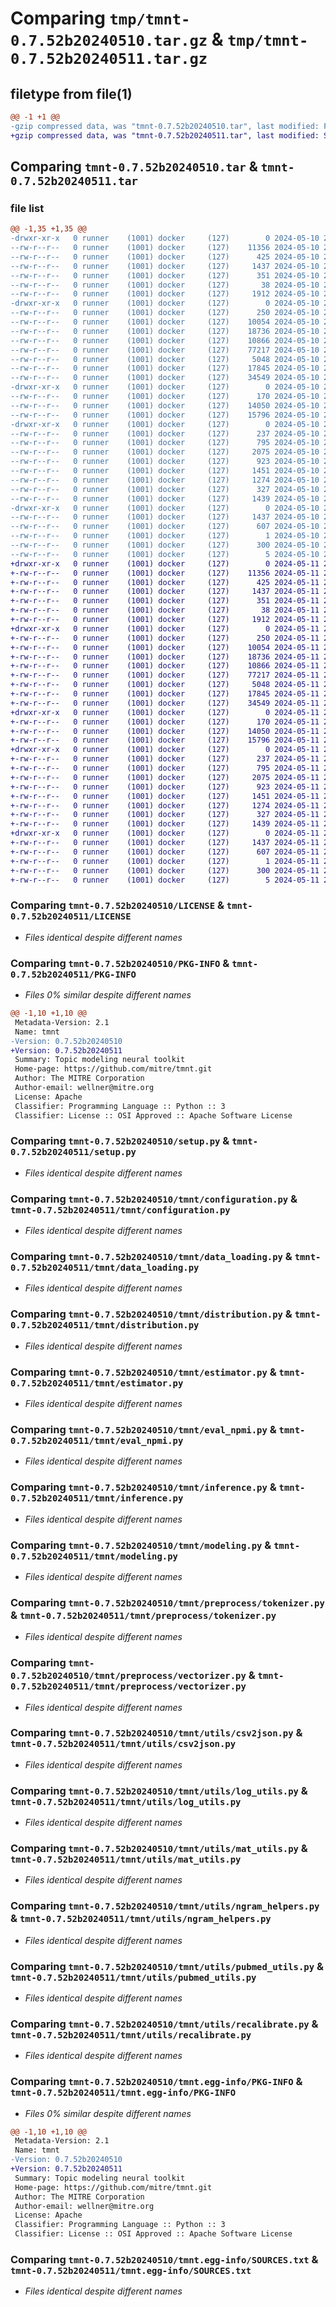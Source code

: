 # Comparing `tmp/tmnt-0.7.52b20240510.tar.gz` & `tmp/tmnt-0.7.52b20240511.tar.gz`

## filetype from file(1)

```diff
@@ -1 +1 @@
-gzip compressed data, was "tmnt-0.7.52b20240510.tar", last modified: Fri May 10 23:04:53 2024, max compression
+gzip compressed data, was "tmnt-0.7.52b20240511.tar", last modified: Sat May 11 23:05:20 2024, max compression
```

## Comparing `tmnt-0.7.52b20240510.tar` & `tmnt-0.7.52b20240511.tar`

### file list

```diff
@@ -1,35 +1,35 @@
-drwxr-xr-x   0 runner    (1001) docker     (127)        0 2024-05-10 23:04:53.252692 tmnt-0.7.52b20240510/
--rw-r--r--   0 runner    (1001) docker     (127)    11356 2024-05-10 23:04:44.000000 tmnt-0.7.52b20240510/LICENSE
--rw-r--r--   0 runner    (1001) docker     (127)      425 2024-05-10 23:04:44.000000 tmnt-0.7.52b20240510/NOTICE
--rw-r--r--   0 runner    (1001) docker     (127)     1437 2024-05-10 23:04:53.252692 tmnt-0.7.52b20240510/PKG-INFO
--rw-r--r--   0 runner    (1001) docker     (127)      351 2024-05-10 23:04:44.000000 tmnt-0.7.52b20240510/README.md
--rw-r--r--   0 runner    (1001) docker     (127)       38 2024-05-10 23:04:53.252692 tmnt-0.7.52b20240510/setup.cfg
--rw-r--r--   0 runner    (1001) docker     (127)     1912 2024-05-10 23:04:44.000000 tmnt-0.7.52b20240510/setup.py
-drwxr-xr-x   0 runner    (1001) docker     (127)        0 2024-05-10 23:04:53.248692 tmnt-0.7.52b20240510/tmnt/
--rw-r--r--   0 runner    (1001) docker     (127)      250 2024-05-10 23:04:44.000000 tmnt-0.7.52b20240510/tmnt/__init__.py
--rw-r--r--   0 runner    (1001) docker     (127)    10054 2024-05-10 23:04:44.000000 tmnt-0.7.52b20240510/tmnt/configuration.py
--rw-r--r--   0 runner    (1001) docker     (127)    18736 2024-05-10 23:04:44.000000 tmnt-0.7.52b20240510/tmnt/data_loading.py
--rw-r--r--   0 runner    (1001) docker     (127)    10866 2024-05-10 23:04:44.000000 tmnt-0.7.52b20240510/tmnt/distribution.py
--rw-r--r--   0 runner    (1001) docker     (127)    77217 2024-05-10 23:04:44.000000 tmnt-0.7.52b20240510/tmnt/estimator.py
--rw-r--r--   0 runner    (1001) docker     (127)     5048 2024-05-10 23:04:44.000000 tmnt-0.7.52b20240510/tmnt/eval_npmi.py
--rw-r--r--   0 runner    (1001) docker     (127)    17845 2024-05-10 23:04:44.000000 tmnt-0.7.52b20240510/tmnt/inference.py
--rw-r--r--   0 runner    (1001) docker     (127)    34549 2024-05-10 23:04:44.000000 tmnt-0.7.52b20240510/tmnt/modeling.py
-drwxr-xr-x   0 runner    (1001) docker     (127)        0 2024-05-10 23:04:53.248692 tmnt-0.7.52b20240510/tmnt/preprocess/
--rw-r--r--   0 runner    (1001) docker     (127)      170 2024-05-10 23:04:44.000000 tmnt-0.7.52b20240510/tmnt/preprocess/__init__.py
--rw-r--r--   0 runner    (1001) docker     (127)    14050 2024-05-10 23:04:44.000000 tmnt-0.7.52b20240510/tmnt/preprocess/tokenizer.py
--rw-r--r--   0 runner    (1001) docker     (127)    15796 2024-05-10 23:04:44.000000 tmnt-0.7.52b20240510/tmnt/preprocess/vectorizer.py
-drwxr-xr-x   0 runner    (1001) docker     (127)        0 2024-05-10 23:04:53.252692 tmnt-0.7.52b20240510/tmnt/utils/
--rw-r--r--   0 runner    (1001) docker     (127)      237 2024-05-10 23:04:44.000000 tmnt-0.7.52b20240510/tmnt/utils/__init__.py
--rw-r--r--   0 runner    (1001) docker     (127)      795 2024-05-10 23:04:44.000000 tmnt-0.7.52b20240510/tmnt/utils/csv2json.py
--rw-r--r--   0 runner    (1001) docker     (127)     2075 2024-05-10 23:04:44.000000 tmnt-0.7.52b20240510/tmnt/utils/log_utils.py
--rw-r--r--   0 runner    (1001) docker     (127)      923 2024-05-10 23:04:44.000000 tmnt-0.7.52b20240510/tmnt/utils/mat_utils.py
--rw-r--r--   0 runner    (1001) docker     (127)     1451 2024-05-10 23:04:44.000000 tmnt-0.7.52b20240510/tmnt/utils/ngram_helpers.py
--rw-r--r--   0 runner    (1001) docker     (127)     1274 2024-05-10 23:04:44.000000 tmnt-0.7.52b20240510/tmnt/utils/pubmed_utils.py
--rw-r--r--   0 runner    (1001) docker     (127)      327 2024-05-10 23:04:44.000000 tmnt-0.7.52b20240510/tmnt/utils/random.py
--rw-r--r--   0 runner    (1001) docker     (127)     1439 2024-05-10 23:04:44.000000 tmnt-0.7.52b20240510/tmnt/utils/recalibrate.py
-drwxr-xr-x   0 runner    (1001) docker     (127)        0 2024-05-10 23:04:53.252692 tmnt-0.7.52b20240510/tmnt.egg-info/
--rw-r--r--   0 runner    (1001) docker     (127)     1437 2024-05-10 23:04:53.000000 tmnt-0.7.52b20240510/tmnt.egg-info/PKG-INFO
--rw-r--r--   0 runner    (1001) docker     (127)      607 2024-05-10 23:04:53.000000 tmnt-0.7.52b20240510/tmnt.egg-info/SOURCES.txt
--rw-r--r--   0 runner    (1001) docker     (127)        1 2024-05-10 23:04:53.000000 tmnt-0.7.52b20240510/tmnt.egg-info/dependency_links.txt
--rw-r--r--   0 runner    (1001) docker     (127)      300 2024-05-10 23:04:53.000000 tmnt-0.7.52b20240510/tmnt.egg-info/requires.txt
--rw-r--r--   0 runner    (1001) docker     (127)        5 2024-05-10 23:04:53.000000 tmnt-0.7.52b20240510/tmnt.egg-info/top_level.txt
+drwxr-xr-x   0 runner    (1001) docker     (127)        0 2024-05-11 23:05:20.640107 tmnt-0.7.52b20240511/
+-rw-r--r--   0 runner    (1001) docker     (127)    11356 2024-05-11 23:05:06.000000 tmnt-0.7.52b20240511/LICENSE
+-rw-r--r--   0 runner    (1001) docker     (127)      425 2024-05-11 23:05:06.000000 tmnt-0.7.52b20240511/NOTICE
+-rw-r--r--   0 runner    (1001) docker     (127)     1437 2024-05-11 23:05:20.640107 tmnt-0.7.52b20240511/PKG-INFO
+-rw-r--r--   0 runner    (1001) docker     (127)      351 2024-05-11 23:05:06.000000 tmnt-0.7.52b20240511/README.md
+-rw-r--r--   0 runner    (1001) docker     (127)       38 2024-05-11 23:05:20.640107 tmnt-0.7.52b20240511/setup.cfg
+-rw-r--r--   0 runner    (1001) docker     (127)     1912 2024-05-11 23:05:06.000000 tmnt-0.7.52b20240511/setup.py
+drwxr-xr-x   0 runner    (1001) docker     (127)        0 2024-05-11 23:05:20.640107 tmnt-0.7.52b20240511/tmnt/
+-rw-r--r--   0 runner    (1001) docker     (127)      250 2024-05-11 23:05:06.000000 tmnt-0.7.52b20240511/tmnt/__init__.py
+-rw-r--r--   0 runner    (1001) docker     (127)    10054 2024-05-11 23:05:06.000000 tmnt-0.7.52b20240511/tmnt/configuration.py
+-rw-r--r--   0 runner    (1001) docker     (127)    18736 2024-05-11 23:05:06.000000 tmnt-0.7.52b20240511/tmnt/data_loading.py
+-rw-r--r--   0 runner    (1001) docker     (127)    10866 2024-05-11 23:05:06.000000 tmnt-0.7.52b20240511/tmnt/distribution.py
+-rw-r--r--   0 runner    (1001) docker     (127)    77217 2024-05-11 23:05:06.000000 tmnt-0.7.52b20240511/tmnt/estimator.py
+-rw-r--r--   0 runner    (1001) docker     (127)     5048 2024-05-11 23:05:06.000000 tmnt-0.7.52b20240511/tmnt/eval_npmi.py
+-rw-r--r--   0 runner    (1001) docker     (127)    17845 2024-05-11 23:05:06.000000 tmnt-0.7.52b20240511/tmnt/inference.py
+-rw-r--r--   0 runner    (1001) docker     (127)    34549 2024-05-11 23:05:06.000000 tmnt-0.7.52b20240511/tmnt/modeling.py
+drwxr-xr-x   0 runner    (1001) docker     (127)        0 2024-05-11 23:05:20.640107 tmnt-0.7.52b20240511/tmnt/preprocess/
+-rw-r--r--   0 runner    (1001) docker     (127)      170 2024-05-11 23:05:06.000000 tmnt-0.7.52b20240511/tmnt/preprocess/__init__.py
+-rw-r--r--   0 runner    (1001) docker     (127)    14050 2024-05-11 23:05:06.000000 tmnt-0.7.52b20240511/tmnt/preprocess/tokenizer.py
+-rw-r--r--   0 runner    (1001) docker     (127)    15796 2024-05-11 23:05:06.000000 tmnt-0.7.52b20240511/tmnt/preprocess/vectorizer.py
+drwxr-xr-x   0 runner    (1001) docker     (127)        0 2024-05-11 23:05:20.640107 tmnt-0.7.52b20240511/tmnt/utils/
+-rw-r--r--   0 runner    (1001) docker     (127)      237 2024-05-11 23:05:06.000000 tmnt-0.7.52b20240511/tmnt/utils/__init__.py
+-rw-r--r--   0 runner    (1001) docker     (127)      795 2024-05-11 23:05:06.000000 tmnt-0.7.52b20240511/tmnt/utils/csv2json.py
+-rw-r--r--   0 runner    (1001) docker     (127)     2075 2024-05-11 23:05:06.000000 tmnt-0.7.52b20240511/tmnt/utils/log_utils.py
+-rw-r--r--   0 runner    (1001) docker     (127)      923 2024-05-11 23:05:06.000000 tmnt-0.7.52b20240511/tmnt/utils/mat_utils.py
+-rw-r--r--   0 runner    (1001) docker     (127)     1451 2024-05-11 23:05:06.000000 tmnt-0.7.52b20240511/tmnt/utils/ngram_helpers.py
+-rw-r--r--   0 runner    (1001) docker     (127)     1274 2024-05-11 23:05:06.000000 tmnt-0.7.52b20240511/tmnt/utils/pubmed_utils.py
+-rw-r--r--   0 runner    (1001) docker     (127)      327 2024-05-11 23:05:06.000000 tmnt-0.7.52b20240511/tmnt/utils/random.py
+-rw-r--r--   0 runner    (1001) docker     (127)     1439 2024-05-11 23:05:06.000000 tmnt-0.7.52b20240511/tmnt/utils/recalibrate.py
+drwxr-xr-x   0 runner    (1001) docker     (127)        0 2024-05-11 23:05:20.640107 tmnt-0.7.52b20240511/tmnt.egg-info/
+-rw-r--r--   0 runner    (1001) docker     (127)     1437 2024-05-11 23:05:20.000000 tmnt-0.7.52b20240511/tmnt.egg-info/PKG-INFO
+-rw-r--r--   0 runner    (1001) docker     (127)      607 2024-05-11 23:05:20.000000 tmnt-0.7.52b20240511/tmnt.egg-info/SOURCES.txt
+-rw-r--r--   0 runner    (1001) docker     (127)        1 2024-05-11 23:05:20.000000 tmnt-0.7.52b20240511/tmnt.egg-info/dependency_links.txt
+-rw-r--r--   0 runner    (1001) docker     (127)      300 2024-05-11 23:05:20.000000 tmnt-0.7.52b20240511/tmnt.egg-info/requires.txt
+-rw-r--r--   0 runner    (1001) docker     (127)        5 2024-05-11 23:05:20.000000 tmnt-0.7.52b20240511/tmnt.egg-info/top_level.txt
```

### Comparing `tmnt-0.7.52b20240510/LICENSE` & `tmnt-0.7.52b20240511/LICENSE`

 * *Files identical despite different names*

### Comparing `tmnt-0.7.52b20240510/PKG-INFO` & `tmnt-0.7.52b20240511/PKG-INFO`

 * *Files 0% similar despite different names*

```diff
@@ -1,10 +1,10 @@
 Metadata-Version: 2.1
 Name: tmnt
-Version: 0.7.52b20240510
+Version: 0.7.52b20240511
 Summary: Topic modeling neural toolkit
 Home-page: https://github.com/mitre/tmnt.git
 Author: The MITRE Corporation
 Author-email: wellner@mitre.org
 License: Apache
 Classifier: Programming Language :: Python :: 3
 Classifier: License :: OSI Approved :: Apache Software License
```

### Comparing `tmnt-0.7.52b20240510/setup.py` & `tmnt-0.7.52b20240511/setup.py`

 * *Files identical despite different names*

### Comparing `tmnt-0.7.52b20240510/tmnt/configuration.py` & `tmnt-0.7.52b20240511/tmnt/configuration.py`

 * *Files identical despite different names*

### Comparing `tmnt-0.7.52b20240510/tmnt/data_loading.py` & `tmnt-0.7.52b20240511/tmnt/data_loading.py`

 * *Files identical despite different names*

### Comparing `tmnt-0.7.52b20240510/tmnt/distribution.py` & `tmnt-0.7.52b20240511/tmnt/distribution.py`

 * *Files identical despite different names*

### Comparing `tmnt-0.7.52b20240510/tmnt/estimator.py` & `tmnt-0.7.52b20240511/tmnt/estimator.py`

 * *Files identical despite different names*

### Comparing `tmnt-0.7.52b20240510/tmnt/eval_npmi.py` & `tmnt-0.7.52b20240511/tmnt/eval_npmi.py`

 * *Files identical despite different names*

### Comparing `tmnt-0.7.52b20240510/tmnt/inference.py` & `tmnt-0.7.52b20240511/tmnt/inference.py`

 * *Files identical despite different names*

### Comparing `tmnt-0.7.52b20240510/tmnt/modeling.py` & `tmnt-0.7.52b20240511/tmnt/modeling.py`

 * *Files identical despite different names*

### Comparing `tmnt-0.7.52b20240510/tmnt/preprocess/tokenizer.py` & `tmnt-0.7.52b20240511/tmnt/preprocess/tokenizer.py`

 * *Files identical despite different names*

### Comparing `tmnt-0.7.52b20240510/tmnt/preprocess/vectorizer.py` & `tmnt-0.7.52b20240511/tmnt/preprocess/vectorizer.py`

 * *Files identical despite different names*

### Comparing `tmnt-0.7.52b20240510/tmnt/utils/csv2json.py` & `tmnt-0.7.52b20240511/tmnt/utils/csv2json.py`

 * *Files identical despite different names*

### Comparing `tmnt-0.7.52b20240510/tmnt/utils/log_utils.py` & `tmnt-0.7.52b20240511/tmnt/utils/log_utils.py`

 * *Files identical despite different names*

### Comparing `tmnt-0.7.52b20240510/tmnt/utils/mat_utils.py` & `tmnt-0.7.52b20240511/tmnt/utils/mat_utils.py`

 * *Files identical despite different names*

### Comparing `tmnt-0.7.52b20240510/tmnt/utils/ngram_helpers.py` & `tmnt-0.7.52b20240511/tmnt/utils/ngram_helpers.py`

 * *Files identical despite different names*

### Comparing `tmnt-0.7.52b20240510/tmnt/utils/pubmed_utils.py` & `tmnt-0.7.52b20240511/tmnt/utils/pubmed_utils.py`

 * *Files identical despite different names*

### Comparing `tmnt-0.7.52b20240510/tmnt/utils/recalibrate.py` & `tmnt-0.7.52b20240511/tmnt/utils/recalibrate.py`

 * *Files identical despite different names*

### Comparing `tmnt-0.7.52b20240510/tmnt.egg-info/PKG-INFO` & `tmnt-0.7.52b20240511/tmnt.egg-info/PKG-INFO`

 * *Files 0% similar despite different names*

```diff
@@ -1,10 +1,10 @@
 Metadata-Version: 2.1
 Name: tmnt
-Version: 0.7.52b20240510
+Version: 0.7.52b20240511
 Summary: Topic modeling neural toolkit
 Home-page: https://github.com/mitre/tmnt.git
 Author: The MITRE Corporation
 Author-email: wellner@mitre.org
 License: Apache
 Classifier: Programming Language :: Python :: 3
 Classifier: License :: OSI Approved :: Apache Software License
```

### Comparing `tmnt-0.7.52b20240510/tmnt.egg-info/SOURCES.txt` & `tmnt-0.7.52b20240511/tmnt.egg-info/SOURCES.txt`

 * *Files identical despite different names*

